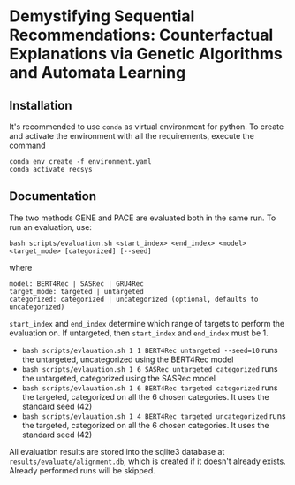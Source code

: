 # Demystifying Sequential Recommendations: Counterfactual Explanations via Genetic Algorithms and Automata Learning

## Installation
It's recommended to use `conda` as virtual environment for python. To create and activate the environment with all the requirements, execute the command
``` 
conda env create -f environment.yaml
conda activate recsys
```

## Documentation

The two methods GENE and PACE are evaluated both in the same run. To run an evaluation, use:

```
bash scripts/evaluation.sh <start_index> <end_index> <model> <target_mode> [categorized] [--seed]
```
where

```
model: BERT4Rec | SASRec | GRU4Rec
target_mode: targeted | untargeted
categorized: categorized | uncategorized (optional, defaults to uncategorized)
```

`start_index` and `end_index` determine which range of targets to perform the evaluation on. If untargeted, then `start_index` and `end_index` must be 1.


- `bash scripts/evlauation.sh 1 1 BERT4Rec untargeted --seed=10` runs the untargeted, uncategorized using the BERT4Rec model
- `bash scripts/evlauation.sh 1 6 SASRec untargeted categorized` runs the untargeted, categorized using the SASRec model
- `bash scripts/evlauation.sh 1 6 BERT4Rec targeted categorized` runs the targeted, categorized on all the 6 chosen categories. It uses the standard seed (42)
- `bash scripts/evlauation.sh 1 4 BERT4Rec targeted uncategorized` runs the targeted, categorized on all the 6 chosen categories. It uses the standard seed (42)


All evaluation results are stored into the sqlite3 database at `results/evaluate/alignment.db`, which is created if it doesn't already exists. Already performed runs will be skipped.

